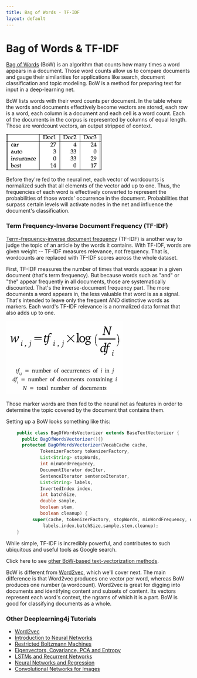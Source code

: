 ```yaml
---
title: Bag of Words - TF-IDF
layout: default
---
```


# Bag of Words & TF-IDF 

[Bag of Words](https://en.wikipedia.org/wiki/Bag-of-words_model) (BoW) is an algorithm that counts how many times a word appears in a document. Those word counts allow us to compare documents and gauge their similarities for applications like search, document classification and topic modeling. BoW is a method for preparing text for input in a deep-learning net. 

BoW lists words with their word counts per document. In the table where the words and documents effectively become vectors are stored, each row is a word, each column is a document and each cell is a word count. Each of the documents in the corpus is represented by columns of equal length. Those are wordcount vectors, an output stripped of context. 

![Alt text](./img/wordcount-table.png) 

Before they're fed to the neural net, each vector of wordcounts is normalized such that all elements of the vector add up to one. Thus, the frequencies of each word is effectively converted to represent the probabilities of those words' occurrence in the document. Probabilities that surpass certain levels will activate nodes in the net and influence the document's classification. 

### Term Frequency-Inverse Document Frequency (TF-IDF)

[Term-frequency-inverse document frequency](https://en.wikipedia.org/wiki/Tf%E2%80%93idf) (TF-IDF) is another way to judge the topic of an article by the words it contains. With TF-IDF, words are given weight -- TF-IDF measures relevance, not frequency. That is, wordcounts are replaced with TF-IDF scores across the whole dataset. 

First, TF-IDF measures the number of times that words appear in a given document (that's term frequency). But because words such as "and" or "the" appear frequently in all documents, those are systematically discounted. That's the inverse-document frequency part. The more documents a word appears in, the less valuable that word is as a signal. That's intended to leave only the frequent AND distinctive words as markers. Each word's TF-IDF relevance is a normalized data format that also adds up to one. 

![Alt text](./img/tfidf.png) 

Those marker words are then fed to the neural net as features in order to determine the topic covered by the document that contains them.

Setting up a BoW looks something like this: 

``` java
    public class BagOfWordsVectorizer extends BaseTextVectorizer {
      public BagOfWordsVectorizer(){}
      protected BagOfWordsVectorizer(VocabCache cache,
             TokenizerFactory tokenizerFactory,
             List<String> stopWords,
             int minWordFrequency,
             DocumentIterator docIter,
             SentenceIterator sentenceIterator,
             List<String> labels,
             InvertedIndex index,
             int batchSize,
             double sample,
             boolean stem,
             boolean cleanup) {
          super(cache, tokenizerFactory, stopWords, minWordFrequency, docIter, sentenceIterator,
              labels,index,batchSize,sample,stem,cleanup);
    }
```

While simple, TF-IDF is incredibly powerful, and contributes to such ubiquitous and useful tools as Google search. 

Click here to see [other BoW-based text-vectorization methods](https://github.com/deeplearning4j/deeplearning4j/blob/master/deeplearning4j-scaleout/deeplearning4j-nlp/src/main/java/org/deeplearning4j/bagofwords/vectorizer/BagOfWordsVectorizer.java).

BoW is different from [Word2vec](./word2vec.html), which we'll cover next. The main difference is that Word2vec produces one vector per word, whereas BoW produces one number (a wordcount). Word2vec is great for digging into documents and identifying content and subsets of content. Its vectors represent each word's context, the ngrams of which it is a part. BoW is good for classifying documents as a whole. 

### <a name="beginner">Other Deeplearning4j Tutorials</a>
* [Word2vec](./word2vec)
* [Introduction to Neural Networks](./neuralnet-overview)
* [Restricted Boltzmann Machines](./restrictedboltzmannmachine)
* [Eigenvectors, Covariance, PCA and Entropy](./eigenvector)
* [LSTMs and Recurrent Networks](./lstm)
* [Neural Networks and Regression](./linear-regression)
* [Convolutional Networks for Images](./convolutionalnets)

